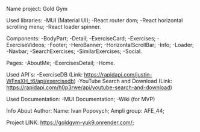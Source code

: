 Name project: Gold Gym

Used libraries:
-MUI (Material UI);
-React router dom;
-React horizontal scrolling menu;
-React loader spinner.

Components:
-BodyPart;
-Detail;
-ExerciseCard;
-Exercises;
-ExerciseVideos;
-Footer;
-HeroBanner;
-HorizontalScrollBar;
-Info;
-Loader;
-Navbar;
-SearchExercises;
-SimilarExercises;
-Social.

Pages:
-AboutMe;
-ExercisesDetail;
-Home.

Used API`s:
-ExerciseDB (Link: https://rapidapi.com/justin-WFnsXH_t6/api/exercisedb)
-YouTube Search and Download (Link: https://rapidapi.com/h0p3rwe/api/youtube-search-and-download)

Used Documentation:
-MUI Documentation;
-Wiki (for MVP)

Info About Author:
Name: Ivan Popovych;
Ampli group: AFE_44;

Project LINK:
https://goldgym-yuk9.onrender.com/;